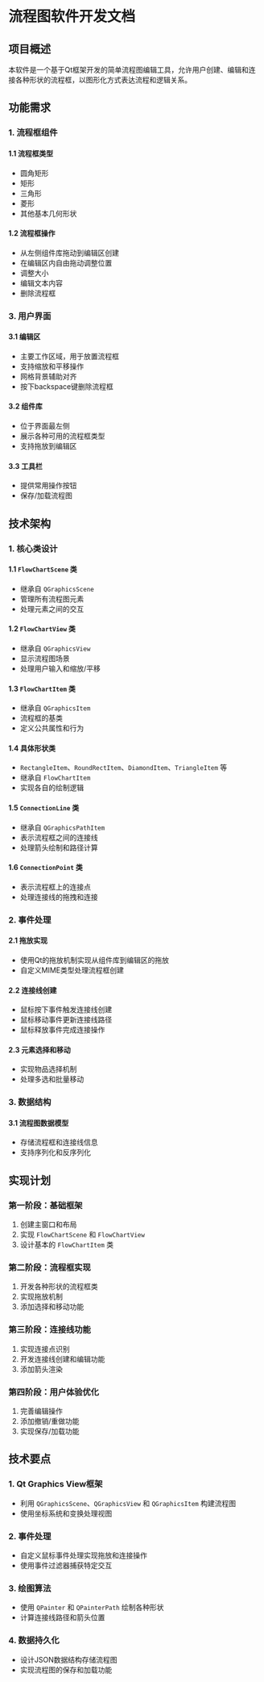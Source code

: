 # 流程图软件开发文档

## 项目概述
本软件是一个基于Qt框架开发的简单流程图编辑工具，允许用户创建、编辑和连接各种形状的流程框，以图形化方式表达流程和逻辑关系。

## 功能需求

### 1. 流程框组件

#### 1.1 流程框类型
- 圆角矩形
- 矩形
- 三角形
- 菱形
- 其他基本几何形状

#### 1.2 流程框操作
- 从左侧组件库拖动到编辑区创建
- 在编辑区内自由拖动调整位置
- 调整大小
- 编辑文本内容
- 删除流程框


### 3. 用户界面

#### 3.1 编辑区
- 主要工作区域，用于放置流程框
- 支持缩放和平移操作
- 网格背景辅助对齐
- 按下backspace键删除流程框

#### 3.2 组件库
- 位于界面最左侧
- 展示各种可用的流程框类型
- 支持拖放到编辑区

#### 3.3 工具栏
- 提供常用操作按钮
- 保存/加载流程图


## 技术架构

### 1. 核心类设计

#### 1.1 `FlowChartScene` 类
- 继承自 `QGraphicsScene`
- 管理所有流程图元素
- 处理元素之间的交互

#### 1.2 `FlowChartView` 类
- 继承自 `QGraphicsView`
- 显示流程图场景
- 处理用户输入和缩放/平移

#### 1.3 `FlowChartItem` 类
- 继承自 `QGraphicsItem`
- 流程框的基类
- 定义公共属性和行为

#### 1.4 具体形状类
- `RectangleItem`、`RoundRectItem`、`DiamondItem`、`TriangleItem` 等
- 继承自 `FlowChartItem`
- 实现各自的绘制逻辑

#### 1.5 `ConnectionLine` 类
- 继承自 `QGraphicsPathItem`
- 表示流程框之间的连接线
- 处理箭头绘制和路径计算

#### 1.6 `ConnectionPoint` 类
- 表示流程框上的连接点
- 处理连接线的拖拽和连接

### 2. 事件处理

#### 2.1 拖放实现
- 使用Qt的拖放机制实现从组件库到编辑区的拖放
- 自定义MIME类型处理流程框创建

#### 2.2 连接线创建
- 鼠标按下事件触发连接线创建
- 鼠标移动事件更新连接线路径
- 鼠标释放事件完成连接操作

#### 2.3 元素选择和移动
- 实现物品选择机制
- 处理多选和批量移动

### 3. 数据结构

#### 3.1 流程图数据模型
- 存储流程框和连接线信息
- 支持序列化和反序列化

## 实现计划

### 第一阶段：基础框架
1. 创建主窗口和布局
2. 实现 `FlowChartScene` 和 `FlowChartView`
3. 设计基本的 `FlowChartItem` 类

### 第二阶段：流程框实现
1. 开发各种形状的流程框类
2. 实现拖放机制
3. 添加选择和移动功能

### 第三阶段：连接线功能
1. 实现连接点识别
2. 开发连接线创建和编辑功能
3. 添加箭头渲染

### 第四阶段：用户体验优化
1. 完善编辑操作
2. 添加撤销/重做功能
3. 实现保存/加载功能

## 技术要点

### 1. Qt Graphics View框架
- 利用 `QGraphicsScene`、`QGraphicsView` 和 `QGraphicsItem` 构建流程图
- 使用坐标系统和变换处理视图

### 2. 事件处理
- 自定义鼠标事件处理实现拖放和连接操作
- 使用事件过滤器捕获特定交互

### 3. 绘图算法
- 使用 `QPainter` 和 `QPainterPath` 绘制各种形状
- 计算连接线路径和箭头位置

### 4. 数据持久化
- 设计JSON数据结构存储流程图
- 实现流程图的保存和加载功能
